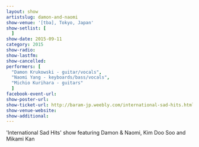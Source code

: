 ```yaml
---
layout: show
artistslug: damon-and-naomi
show-venue: '[tba], Tokyo, Japan'
show-setlist: [
  ]
show-date: 2015-09-11
category: 2015
show-radio: 
show-lastfm: 
show-cancelled: 
performers: [
  "Damon Krukowski - guitar/vocals",
  "Naomi Yang - keyboards/bass/vocals",
  "Michio Kurihara - guitars"
  ]
facebook-event-url: 
show-poster-url: 
show-ticket-url: http://baram-jp.weebly.com/international-sad-hits.html
show-venue-website: 
show-additional: 
---
```

'International Sad Hits' show featuring Damon & Naomi, Kim Doo Soo and Mikami Kan